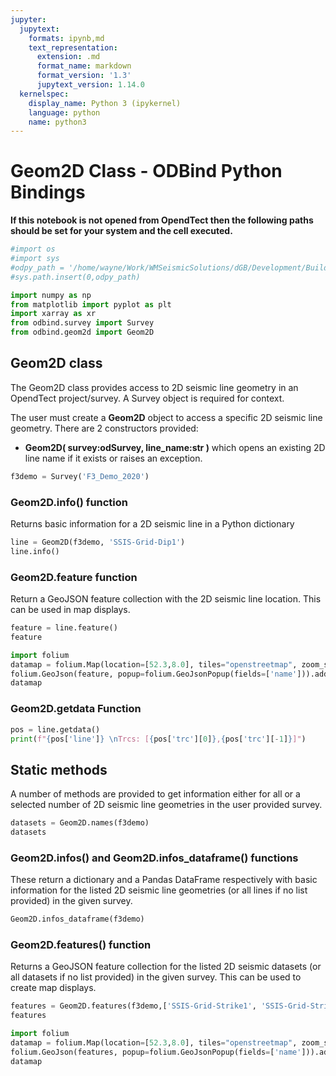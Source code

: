 ```yaml
---
jupyter:
  jupytext:
    formats: ipynb,md
    text_representation:
      extension: .md
      format_name: markdown
      format_version: '1.3'
      jupytext_version: 1.14.0
  kernelspec:
    display_name: Python 3 (ipykernel)
    language: python
    name: python3
---
```


# Geom2D Class - ODBind Python Bindings


**If this notebook is not opened from OpendTect then the following paths should be set for your system and the cell executed.**

```python
#import os
#import sys
#odpy_path = '/home/wayne/Work/WMSeismicSolutions/dGB/Development/Build/bin/od7.0/bin/python'
#sys.path.insert(0,odpy_path)
```

```python
import numpy as np
from matplotlib import pyplot as plt
import xarray as xr
from odbind.survey import Survey
from odbind.geom2d import Geom2D
```

## Geom2D class

The Geom2D class provides access to 2D seismic line geometry in an OpendTect project/survey. A Survey object is required for context.

The user must create a **Geom2D** object to access a specific 2D seismic line geometry. There are 2 constructors provided:
-   **Geom2D( survey:odSurvey, line_name:str )** which opens an existing 2D line name if it exists or raises an exception.


```python
f3demo = Survey('F3_Demo_2020')
```

### Geom2D.info() function
Returns basic information for a 2D seismic line in a Python dictionary

```python
line = Geom2D(f3demo, 'SSIS-Grid-Dip1')
line.info()
```

### Geom2D.feature function
Return a GeoJSON feature collection with the 2D seismic line location. This can be used in map displays.

```python
feature = line.feature()
feature
```

```python
import folium
datamap = folium.Map(location=[52.3,8.0], tiles="openstreetmap", zoom_start = 6, min_lat=-90, max_lat=90, min_lon=-180, max_lon=180, max_bounds=True, maxBoundsViscosity=1)
folium.GeoJson(feature, popup=folium.GeoJsonPopup(fields=['name'])).add_to(datamap)
datamap
```

### Geom2D.getdata Function

```python
pos = line.getdata()
print(f"{pos['line']} \nTrcs: [{pos['trc'][0]},{pos['trc'][-1]}]")
```

## Static methods
A number of methods are provided to get information either for all or a selected number of 2D seismic line geometries in the user provided survey.

```python
datasets = Geom2D.names(f3demo)
datasets
```

### Geom2D.infos() and Geom2D.infos_dataframe() functions
These return a dictionary and a Pandas DataFrame respectively with basic information for the listed 2D seismic line geometries (or all lines if no list provided) in the given survey.

```python
Geom2D.infos_dataframe(f3demo)
```

### Geom2D.features() function

Returns a GeoJSON feature collection for the listed 2D seismic datasets (or all datasets if no list provided) in the given survey. This can be used to create map displays.

```python
features = Geom2D.features(f3demo,['SSIS-Grid-Strike1', 'SSIS-Grid-Strike2'])
features
```

```python
import folium
datamap = folium.Map(location=[52.3,8.0], tiles="openstreetmap", zoom_start = 6, min_lat=-90, max_lat=90, min_lon=-180, max_lon=180, max_bounds=True, maxBoundsViscosity=1)
folium.GeoJson(features, popup=folium.GeoJsonPopup(fields=['name'])).add_to(datamap)
datamap
```
